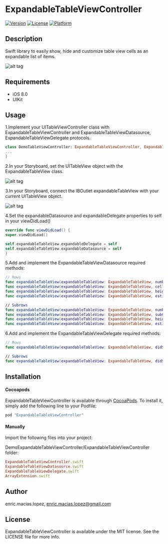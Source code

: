 # ExpandableTableViewController

[![Version](https://img.shields.io/cocoapods/v/ExpandableTableViewController.svg?style=flat)](http://cocoapods.org/pods/ExpandableTableViewController)
[![License](https://img.shields.io/cocoapods/l/ExpandableTableViewController.svg?style=flat)](http://cocoapods.org/pods/ExpandableTableViewController)
[![Platform](https://img.shields.io/cocoapods/p/ExpandableTableViewController.svg?style=flat)](http://cocoapods.org/pods/ExpandableTableViewController)

## Description

Swift library to easily show, hide and customize table view cells as an expandable list of items.

![alt tag](https://raw.github.com/enricmacias/ExpandableTableViewController/master/Preview/preview.gif)

## Requirements

- iOS 8.0
- UIKit

## Usage

1.Implement your UITableViewController class with ExpandableTableViewController and ExpandableTableViewDatasource, ExpandableTableViewDelegate protocols.

```swift
class DemoTableViewController: ExpandableTableViewController, ExpandableTableViewDelegate, ExpandableTableViewDatasource {
...
}
```

2.In your Storyboard, set the UITableView object with the ExpandableTableView class.

![alt tag](https://github.com/enricmacias/ExpandableTableViewController/blob/master/Preview/Image1.png)

3.In your Storyboard, connect the IBOutlet expandableTableView with your current UITableView object.

![alt tag](https://github.com/enricmacias/ExpandableTableViewController/blob/master/Preview/Image2.png)

4.Set the expandableDatasource and expandableDelegate properties to self in your viewDidLoad()

```swift
override func viewDidLoad() {
super.viewDidLoad()

self.expandableTableView.expandableDelegate = self
self.expandableTableView.expandableDatasource = self
}
```

5.Add and implement the ExpandableTableViewDatasource required methods:

```swift
// Rows
func expandableTableView(expandableTableView: ExpandableTableView, numberOfRowsInSection section: Int) -> Int
func expandableTableView(expandableTableView: ExpandableTableView, cellForRowAtExpandableIndexPath expandableIndexPath: ExpandableIndexPath) -> UITableViewCell
func expandableTableView(expandableTableView: ExpandableTableView, heightForRowAtExpandableIndexPath expandableIndexPath: ExpandableIndexPath) -> CGFloat
func expandableTableView(expandableTableView: ExpandableTableView, estimatedHeightForRowAtExpandableIndexPath expandableIndexPath: ExpandableIndexPath) -> CGFloat

// Subrows
func expandableTableView(expandableTableView: ExpandableTableView, numberOfSubRowsInRowAtExpandableIndexPath expandableIndexPath: ExpandableIndexPath) -> Int
func expandableTableView(expandableTableView: ExpandableTableView, subCellForRowAtExpandableIndexPath expandableIndexPath: ExpandableIndexPath) -> UITableViewCell
func expandableTableView(expandableTableView: ExpandableTableView, heightForSubRowAtExpandableIndexPath expandableIndexPath: ExpandableIndexPath) -> CGFloat
func expandableTableView(expandableTableView: ExpandableTableView, estimatedHeightForSubRowAtExpandableIndexPath expandableIndexPath: ExpandableIndexPath) -> CGFloat
```
6.Add and implement the ExpandableTableViewDelegate required methods:

```swift
// Rows
func expandableTableView(expandableTableView: ExpandableTableView, didSelectRowAtExpandableIndexPath expandableIndexPath: ExpandableIndexPath)

// Subrows
func expandableTableView(expandableTableView: ExpandableTableView, didSelectSubRowAtExpandableIndexPath expandableIndexPath: ExpandableIndexPath)
```

## Installation

#### Cocoapods

ExpandableTableViewController is available through [CocoaPods](http://cocoapods.org). To install
it, simply add the following line to your Podfile:

```ruby
pod "ExpandableTableViewController"
```

#### Manually

Import the following files into your project:

DemoExpandableTableViewController/ExpandableTableViewController folder:
```ruby
ExpandableTableViewController.swift
ExpandableTableViewDatasource.swift
ExpandableTableViewDelegate.swift
ArrayExtension.swift
```

## Author

enric.macias.lopez, enric.macias.lopez@gmail.com

## License

ExpandableTableViewController is available under the MIT license. See the LICENSE file for more info.
